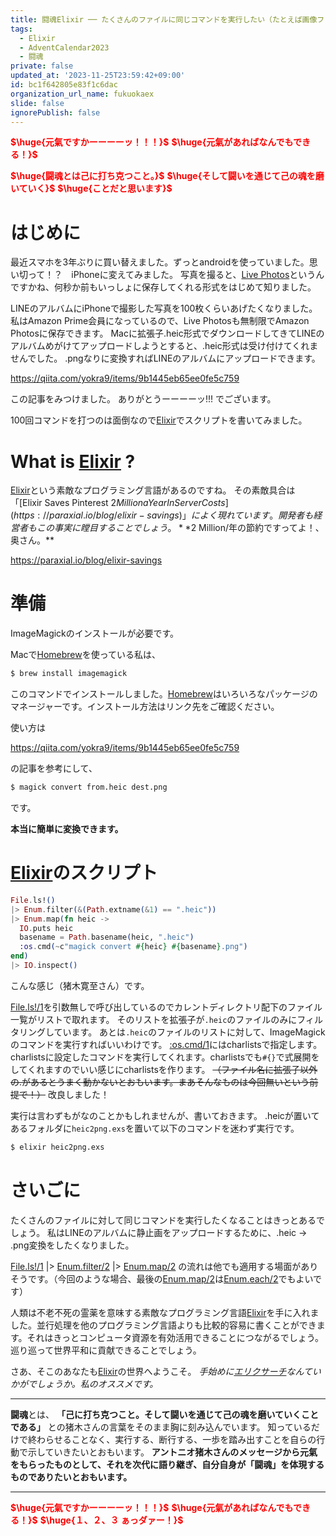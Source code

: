 ```yaml
---
title: 闘魂Elixir ── たくさんのファイルに同じコマンドを実行したい（たとえば画像ファイルの変換を楽しむ）
tags:
  - Elixir
  - AdventCalendar2023
  - 闘魂
private: false
updated_at: '2023-11-25T23:59:42+09:00'
id: bc1f642805e83f1c6dac
organization_url_name: fukuokaex
slide: false
ignorePublish: false
---
```

<b><font color="red">$\huge{元氣ですかーーーーッ！！！}$</font></b>
<b><font color="red">$\huge{元氣があればなんでもできる！}$</font></b>

<b><font color="red">$\huge{闘魂とは己に打ち克つこと。}$</font></b>
<b><font color="red">$\huge{そして闘いを通じて己の魂を磨いていく}$</font></b>
<b><font color="red">$\huge{ことだと思います}$</font></b>



# はじめに

最近スマホを3年ぶりに買い替えました。ずっとandroidを使っていました。思い切って！？　iPhoneに変えてみました。
写真を撮ると、[Live Photos](https://support.apple.com/ja-jp/guide/iphone/iph17471d6de/ios)というんですかね、何秒か前もいっしょに保存してくれる形式をはじめて知りました。

LINEのアルバムにiPhoneで撮影した写真を100枚くらいあげたくなりました。
私はAmazon Prime会員になっているので、Live Photosも無制限でAmazon Photosに保存できます。
Macに拡張子.heic形式でダウンロードしてきてLINEのアルバムめがけてアップロードしようとすると、.heic形式は受け付けてくれませんでした。
.pngなりに変換すればLINEのアルバムにアップロードできます。

https://qiita.com/yokra9/items/9b1445eb65ee0fe5c759

この記事をみつけました。
ありがとうーーーーッ!!! でございます。

100回コマンドを打つのは面倒なので[Elixir](https://elixir-lang.org/)でスクリプトを書いてみました。


# What is [Elixir](https://elixir-lang.org/) ?

[Elixir](https://elixir-lang.org/)という素敵なプログラミング言語があるのですね。
その素敵具合は「[Elixir Saves Pinterest $2 Million a Year In Server Costs](https://paraxial.io/blog/elixir-savings)」によく現れています。開発者も経営者もこの事実に瞠目することでしょう。 **$2 Million/年の節約ですってよ！、奥さん。**

https://paraxial.io/blog/elixir-savings

# 準備

ImageMagickのインストールが必要です。

Macで[Homebrew](https://brew.sh/ja/)を使っている私は、

```bash
$ brew install imagemagick
```

このコマンドでインストールしました。[Homebrew](https://brew.sh/ja/)はいろいろなパッケージのマネージャーです。インストール方法はリンク先をご確認ください。

使い方は

https://qiita.com/yokra9/items/9b1445eb65ee0fe5c759

の記事を参考にして、

```bash
$ magick convert from.heic dest.png
```

です。

**本当に簡単に変換できます。**

# [Elixir](https://elixir-lang.org/)のスクリプト

```elixir:heic2png.exs 
File.ls!()
|> Enum.filter(&(Path.extname(&1) == ".heic"))
|> Enum.map(fn heic ->
  IO.puts heic
  basename = Path.basename(heic, ".heic")
  :os.cmd(~c"magick convert #{heic} #{basename}.png")
end)
|> IO.inspect()
```

こんな感じ（猪木寛至さん）です。

[File.ls!/1](https://hexdocs.pm/elixir/File.html#ls!/1)を引数無しで呼び出しているのでカレントディレクトリ配下のファイル一覧がリストで取れます。
そのリストを拡張子が`.heic`のファイルのみにフィルタリングしています。
あとは`.heic`のファイルのリストに対して、ImageMagickのコマンドを実行すればいいわけです。
[:os.cmd/1](https://www.erlang.org/doc/man/os#cmd-1)にはcharlistsで指定します。charlistsに設定したコマンドを実行してくれます。charlistsでも`#{}`で式展開をしてくれますのでいい感じにcharlistsを作ります。
~~（ファイル名に拡張子以外の.があるとうまく動かないとおもいます。まあそんなものは今回無いという前提で！）~~ 改良しました！

実行は言わずもがなのことかもしれませんが、書いておきます。
.heicが置いてあるフォルダに`heic2png.exs`を置いて以下のコマンドを迷わず実行です。

```bash
$ elixir heic2png.exs
```

# さいごに

たくさんのファイルに対して同じコマンドを実行したくなることはきっとあるでしょう。
私はLINEのアルバムに静止画をアップロードするために、.heic -> .png変換をしたくなりました。

[File.ls!/1](https://hexdocs.pm/elixir/File.html#ls!/1) |> [Enum.filter/2](https://hexdocs.pm/elixir/Enum.html#filter/2) |> [Enum.map/2](https://hexdocs.pm/elixir/Enum.html#map/2) の流れは他でも適用する場面がありそうです。（今回のような場合、最後の[Enum.map/2](https://hexdocs.pm/elixir/Enum.html#map/2)は[Enum.each/2](https://hexdocs.pm/elixir/Enum.html#each/2)でもよいです）

人類は不老不死の霊薬を意味する素敵なプログラミング言語[Elixir](https://elixir-lang.org/)を手に入れました。並行処理を他のプログラミング言語よりも比較的容易に書くことができます。それはきっとコンピュータ資源を有効活用できることにつながるでしょう。巡り巡って世界平和に貢献できることでしょう。

さあ、そこのあなたも[Elixir](https://elixir-lang.org/)の世界へようこそ。
_手始めに[エリクサーチ](https://elixir-lang.info/)なんていかがでしょうか。私のオススメです。_

---

**闘魂**とは、  **「己に打ち克つこと。そして闘いを通じて己の魂を磨いていくことである」** との猪木さんの言葉をそのまま胸に刻み込んでいます。
知っているだけで終わらせることなく、実行する、断行する、一歩を踏み出すことを自らの行動で示していきたいとおもいます。
**アントニオ猪木さんのメッセージから元氣をもらったものとして、それを次代に語り継ぎ、自分自身が「闘魂」を体現するものでありたいとおもいます。**

---

<b><font color="red">$\huge{元氣ですかーーーーッ！！！}$</font></b>
<b><font color="red">$\huge{元氣があればなんでもできる！}$</font></b>
<b><font color="red">$\huge{１、２、３ ぁっダァー！}$</font></b>
